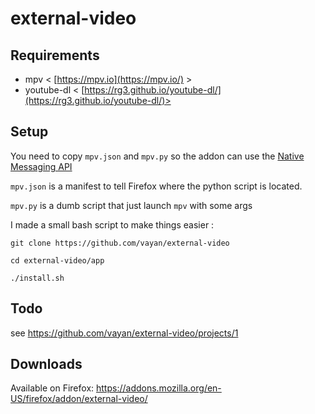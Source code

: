 # external-video

## Requirements

* mpv < [https://mpv.io](https://mpv.io/) >
* youtube-dl < [https://rg3.github.io/youtube-dl/](https://rg3.github.io/youtube-dl/)>

## Setup

You need to copy `mpv.json` and `mpv.py` so the addon can use the [Native Messaging API](https://developer.mozilla.org/en-US/Add-ons/WebExtensions/Native_messaging)

`mpv.json` is a manifest to tell Firefox where the python script is located.

`mpv.py` is a dumb script that just launch `mpv` with some args

I made a small bash script to make things easier :

`git clone https://github.com/vayan/external-video`

`cd external-video/app`

`./install.sh`

## Todo

see https://github.com/vayan/external-video/projects/1

## Downloads

Available on Firefox: https://addons.mozilla.org/en-US/firefox/addon/external-video/
